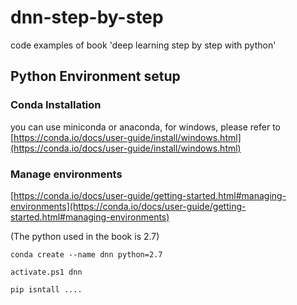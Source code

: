 # dnn-step-by-step
code examples of book 'deep learning step by step with python'

## Python Environment setup

### Conda Installation

you can use miniconda or anaconda, for windows, please refer to [https://conda.io/docs/user-guide/install/windows.html](https://conda.io/docs/user-guide/install/windows.html)

### Manage environments

[https://conda.io/docs/user-guide/getting-started.html#managing-environments](https://conda.io/docs/user-guide/getting-started.html#managing-environments)

(The python used in the book is 2.7)

`conda create --name dnn python=2.7`

`activate.ps1 dnn`

`pip isntall ....`